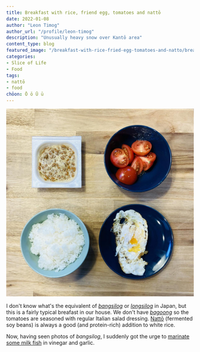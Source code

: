 ```yaml
---
title: Breakfast with rice, friend egg, tomatoes and nattō
date: 2022-01-08
author: "Leon Timog"
author_url: "/profile/leon-timog"
description: "Unusually heavy snow over Kantō area"
content_type: blog
featured_image: "/breakfast-with-rice-fried-egg-tomatoes-and-natto/breakfast-rice-fried-egg-tomatoes-natto.jpg"
categories:
- Slice of Life
- Food
tags:
- nattō
- food
chōon: Ō ō Ū ū
---
```

![Nattō, tomatoes, fried egg and rice](breakfast-rice-fried-egg-tomatoes-natto.jpg "Nattō, tomatoes, fried egg and rice")

I don't know what's the equivalent of *[bangsilog](https://www.tagaloglang.com/bangsilog/)* or *[longsilog](https://www.angsarap.net/2015/07/20/longsilog/)* in Japan, but this is a fairly typical breafast in our house. We don't have *[bagoong](https://www.sarahlynnpablo.com/blog/2019/7/18/how-to-make-bagoong)* so the tomatoes are seasoned with regular Italian salad dressing. [Nattō](/how-to-make-natto-toast/) (fermented soy beans) is always a good (and protein-rich) addition to white rice.

Now, having seen photos of *bangsilog*, I suddenly got the urge to [marinate some milk fish](http://www.pinaycookingcorner.com/2012/02/daing-na-bangus-milkfish-marinated-in.html) in vinegar and garlic.